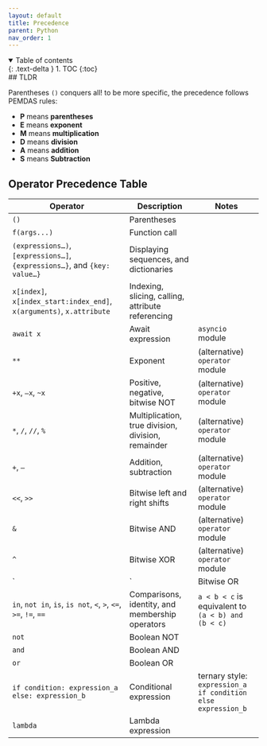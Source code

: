 ```yaml
---
layout: default
title: Precedence
parent: Python
nav_order: 1
---
```


<details open markdown="block">
  <summary>
    Table of contents
  </summary>
  {: .text-delta }
1. TOC
{:toc}
</details>
## TLDR

Parentheses `()` conquers all! to be more specific, the precedence follows PEMDAS rules:

- **P** means **parentheses**
- **E** means **exponent**
- **M** means **multiplication**
- **D** means **division**
- **A** means **addition**
- **S** means **Subtraction**

## Operator Precedence Table

| Operator                                                     | Description                                        | Notes                                                        |
| ------------------------------------------------------------ | -------------------------------------------------- | ------------------------------------------------------------ |
| `()`                                                         | Parentheses                                        |                                                              |
| `f(args...)`                                                 | Function call                                      |                                                              |
| `(expressions…)`, `[expressions…]`, `{expressions…}`, and `{key: value…}` | Displaying sequences, and dictionaries             |                                                              |
| `x[index]`, `x[index_start:index_end]`, `x(arguments)`, `x.attribute` | Indexing, slicing, calling, attribute referencing  |                                                              |
| `await x`                                                    | Await expression                                   | `asyncio` module                                             |
| `**`                                                         | Exponent                                           | (alternative) `operator` module                              |
| `+x`, `–x`, `~x`                                             | Positive, negative, bitwise NOT                    | (alternative) `operator` module                              |
| `*`, `/`, `//`, `%`                                          | Multiplication, true division, division, remainder | (alternative) `operator` module                              |
| `+`, `–`                                                     | Addition, subtraction                              | (alternative) `operator` module                              |
| `<<`, `>>`                                                   | Bitwise left and right shifts                      | (alternative) `operator` module                              |
| `&`                                                          | Bitwise AND                                        | (alternative) `operator` module                              |
| `^`                                                          | Bitwise XOR                                        | (alternative) `operator` module                              |
| `|`                                                          | Bitwise OR                                         | (alternative) `operator` module                              |
| `in`, `not in`, `is`, `is not`, `<`, `>`, `<=`, `>=`, `!=`, `==` | Comparisons, identity, and membership operators    | `a < b < c` is equivalent to `(a < b) and (b < c)`           |
| `not`                                                        | Boolean NOT                                        |                                                              |
| `and`                                                        | Boolean AND                                        |                                                              |
| `or`                                                         | Boolean OR                                         |                                                              |
| `if condition: expression_a else: expression_b`              | Conditional expression                             | ternary style: <br>`expression_a if condition else expression_b` |
| `lambda`                                                     | Lambda expression                                  |                                                              |
